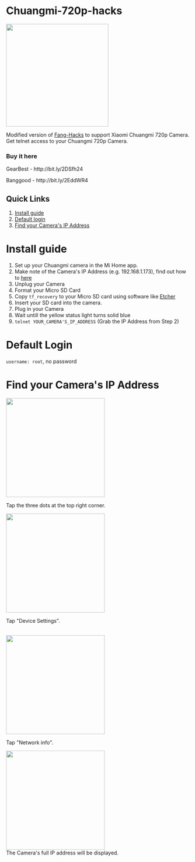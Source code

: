 <div id="intro-page">
<h1>Chuangmi-720p-hacks</h1>
<img width="280" src="https://i.imgur.com/K5dGNPg.jpg">
<p>Modified version of <a href="https://github.com/jymbob/fang-hacks">Fang-Hacks</a> to support Xiaomi Chuangmi 720p Camera.
Get telnet access to your Chuangmi 720p Camera.</p>
<h3>Buy it here</h3>
  <p>GearBest - http://bit.ly/2DSfh24</p>
  <p>Banggood - http://bit.ly/2EddWR4</p>

</div>

<div id="quick-links">
<h2>Quick Links</h2>
<ol>
<li><a href="#install-guide">Install guide</a><br>
<li><a href="#default-logins">Default login</a><br>
<li><a href="#ip-address-find">Find your Camera's IP Address</a>
</ol>
</div>

<div id="install-guide">
<h1>Install guide</h1>
<ol>
<li>Set up your Chuangmi camera in the Mi Home app.</a>
<li>Make note of the Camera's IP Address (e.g. 192.168.1.173), find out how to <a href="#ip-address-find">here</a>
<li>Unplug your Camera
<li>Format your Micro SD Card
<li>Copy <code>tf_recovery</code> to your Micro SD card using software like <a href="etcher.io">Etcher</a>
<li>Insert your SD card into the camera.
<li>Plug in your Camera
<li>Wait untill the yellow status light turns solid blue
<li><code>telnet YOUR_CAMERA'S_IP_ADDRESS</code> (Grab the IP Address from Step 2)
</ol>
</div>

<div id="default-logins">
<h1>Default Login</h1>
<p><code>username: root</code>, no password</p>
</div>

<div id="ip-address-find">
<h1>Find your Camera's IP Address</h1>
  <div class="steps-card">
    <img width="270" src="https://i.imgur.com/1jR5CKX.png">
    <br>
    <p>Tap the three dots at the top right corner.</p>
  </div>
  <div class="steps-card">
    <img width="270" src="https://i.imgur.com/ehohB7X.png">
    <p>Tap "Device Settings".</p>
    <br>
  </div>
  <div class="steps-card">
    <img width="270" src="https://i.imgur.com/x4kOJTA.png">
    <br>
    <p>Tap "Network info".</p>
  </div>
  <div class="steps-card">
    <img width="270" src="https://i.imgur.com/oiFTk7B.png">
    <br>
    The Camera's full IP address will be displayed.
  </div>
</div>
